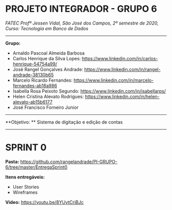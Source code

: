 # PROJETO INTEGRADOR - GRUPO 6
_FATEC Profº Jessen Vidal, São José dos Campos, 2º semestre de 2020, Curso: Tecnologia em Banco de Dados_

_________________________________________________________________________________________________
**Grupo:**
- Arnaldo Pascoal Almeida Barbosa
- Carlos Henrique da Silva Lopes: https://www.linkedin.com/in/carlos-henrique-54754a99/
- José Rangel Gonçalves Andrade: https://www.linkedin.com/in/rangel-andrade-38130b65
- Marcelo Ricardo Fernandes: https://www.linkedin.com/in/marcelo-fernandes-ab18a986
- Isabella Rosa Peixoto Segundo: https://www.linkedin.com/in/isabellarps/
- Helen Cristina Alevato Rodrigues: https://www.linkedin.com/in/helen-alevato-ab15b6177
- José Francisco Forneiro Junior


_________________________________________________________________________________________________
**Objetivo: **
Sistema de digitação e edição de contas


_________________________________________________________________________________________________
# SPRINT 0

**Pasta:** https://github.com/rangelandrade/PI-GRUPO-6/tree/master/EntregaSprint0

**Itens entregáveis:**
- User Stories
- Wireframes

**Vídeo:** https://youtu.be/8YUytCriBJc 
